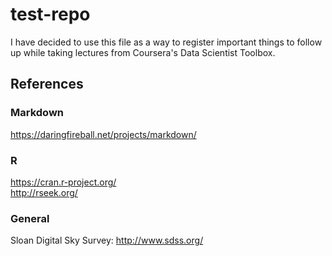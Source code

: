 # test-repo
I have decided to use this file as a way to register important things to follow up while taking lectures from Coursera's Data Scientist Toolbox.


## References
### Markdown
<https://daringfireball.net/projects/markdown/>

### R
https://cran.r-project.org/ <br/>
<http://rseek.org/>

### General
Sloan Digital Sky Survey: http://www.sdss.org/ <br/>
